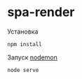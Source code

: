 # spa-render

Установка

```
npm install
```
Запуск [nodemon](https://github.com/remy/nodemon)
```
node serve
```
